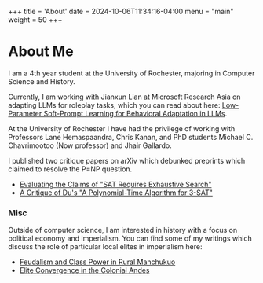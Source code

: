 +++
title = 'About'
date = 2024-10-06T11:34:16-04:00
menu = "main"
weight = 50
+++
# About Me
I am a 4th year student at the University of Rochester, majoring in Computer Science and History.

Currently, I am working with Jianxun Lian at Microsoft Research Asia on adapting LLMs for roleplay tasks, which you can read about here: [Low-Parameter Soft-Prompt Learning for Behavioral Adaptation in LLMs](/posts/low-param-soft-prompt/).

At the University of Rochester I have had the privilege of working with Professors Lane Hemaspaandra, Chris Kanan, and PhD students Michael C. Chavrimootoo (Now professor) and Jhair Gallardo.

I published two critique papers on arXiv which debunked preprints which claimed to resolve the P=NP question.
 - [Evaluating the Claims of "SAT Requires Exhaustive Search"](/posts/xu-zhou-critique)
 - [A Critique of Du's "A Polynomial-Time Algorithm for 3-SAT"](/posts/du-3sat-critique)

### Misc    
 Outside of computer science, I am interested in history with a focus on political economy and imperialism. You can find some of my writings which discuss the role of particular local elites in imperialism here:
 - [Feudalism and Class Power in Rural Manchukuo](/posts/feudalism-manchukuo)
 - [Elite Convergence in the Colonial Andes](/posts/colonial-andes)